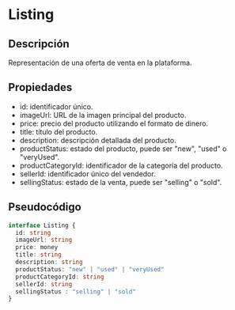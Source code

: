 # Listing

## Descripción
Representación de una oferta de venta en la plataforma.

## Propiedades
* id: identificador único.
* imageUrl: URL de la imagen principal del producto.
* price: precio del producto utilizando el formato de dinero.
* title: título del producto.
* description: descripción detallada del producto.
* productStatus: estado del producto, puede ser "new", "used" o "veryUsed".
* productCategoryId: identificador de la categoría del producto.
* sellerId: identificador único del vendedor.
* sellingStatus: estado de la venta, puede ser "selling" o "sold".

## Pseudocódigo

```typescript
interface Listing {
  id: string
  imageUrl: string
  price: money
  title: string
  description: string
  productStatus: "new" | "used" | "veryUsed"
  productCategoryId: string
  sellerId: string
  sellingStatus : "selling" | "sold"
}
```
